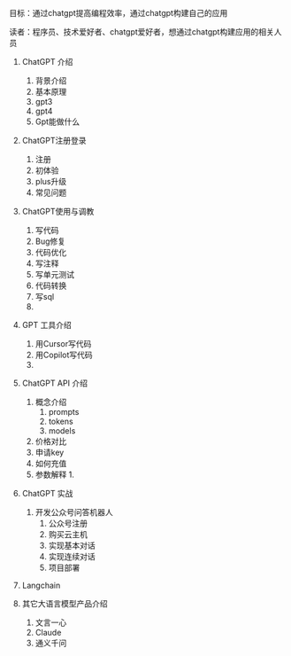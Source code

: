 目标：通过chatgpt提高编程效率，通过chatgpt构建自己的应用

读者：程序员、技术爱好者、chatgpt爱好者，想通过chatgpt构建应用的相关人员

1. ChatGPT 介绍

   1. 背景介绍
   2. 基本原理
   3. gpt3
   4. gpt4
   5. Gpt能做什么
1. ChatGPT注册登录
   1. 注册
   2. 初体验
   3. plus升级
   4. 常见问题
2. ChatGPT使用与调教
   1. 写代码
   2. Bug修复
   3. 代码优化
   4. 写注释
   5. 写单元测试
   6. 代码转换
   7. 写sql
   8. 
3. GPT 工具介绍
   1. 用Cursor写代码
   2. 用Copilot写代码
   3. 
4. ChatGPT API 介绍
   1. 概念介绍
      1. prompts
      2. tokens
      3. models
   2. 价格对比
   3. 申请key
   4. 如何充值
   5. 参数解释
      1. 
5. ChatGPT 实战
   1. 开发公众号问答机器人
      1. 公众号注册
      2. 购买云主机
      3. 实现基本对话
      4. 实现连续对话
      5. 项目部署
6. Langchain 
7. 其它大语言模型产品介绍
   1. 文言一心
   2. Claude
   3. 通义千问
